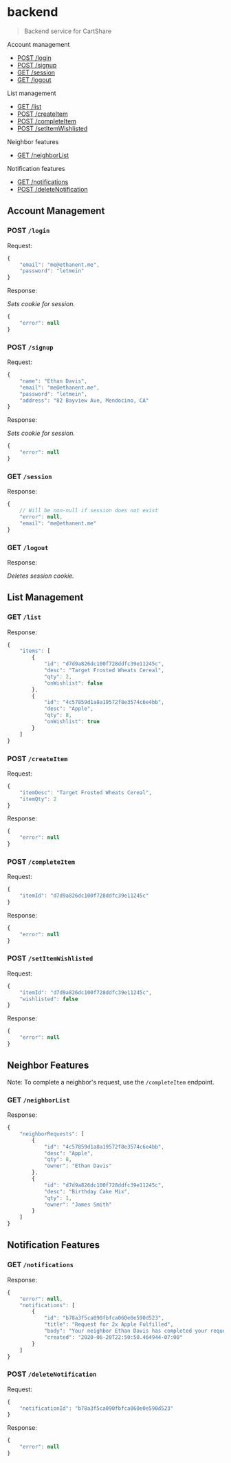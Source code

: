 # backend
> Backend service for CartShare

Account management
- [POST /login](#post-login)
- [POST /signup](#post-signup)
- [GET /session](#get-session)
- [GET /logout](#get-logout)

List management
- [GET /list](#get-list)
- [POST /createItem](#post-createitem)
- [POST /completeItem](#post-completeitem)
- [POST /setItemWishlisted](#post-setitemwishlisted)

Neighbor features
- [GET /neighborList](#get-neighborlist)

Notification features
- [GET /notifications](#get-notifications)
- [POST /deleteNotification](#post-deletenotification)

## Account Management

### POST `/login`

Request:

```js
{
	"email": "me@ethanent.me",
	"password": "letmein"
}
```

Response:

*Sets cookie for session.*

```js
{
	"error": null
}
```

### POST `/signup`

Request:

```js
{
	"name": "Ethan Davis",
	"email": "me@ethanent.me",
	"password": "letmein",
	"address": "82 Bayview Ave, Mendocino, CA"
}
```

Response:

*Sets cookie for session.*

```js
{
	"error": null
}
```

### GET `/session`

Response:

```js
{
	// Will be non-null if session does not exist
	"error": null,
	"email": "me@ethanent.me"
}
```

### GET `/logout`

Response:

*Deletes session cookie.*

## List Management

### GET `/list`

Response:

```js
{
	"items": [
		{
			"id": "d7d9a826dc100f728ddfc39e11245c",
			"desc": "Target Frosted Wheats Cereal",
			"qty": 2,
			"onWishlist": false
		},
		{
			"id": "4c57859d1a8a19572f8e3574c6e4bb",
			"desc": "Apple",
			"qty": 8,
			"onWishlist": true
		}
	]
}
```

### POST `/createItem`

Request:

```js
{
	"itemDesc": "Target Frosted Wheats Cereal",
	"itemQty": 2
}
```

Response:

```js
{
	"error": null
}
```

### POST `/completeItem`

Request:

```js
{
	"itemId": "d7d9a826dc100f728ddfc39e11245c"
}
```

Response:

```js
{
	"error": null
}
```

### POST `/setItemWishlisted`

Request:

```js
{
	"itemId": "d7d9a826dc100f728ddfc39e11245c",
	"wishlisted": false
}
```

Response:

```js
{
	"error": null
}
```

## Neighbor Features

Note: To complete a neighbor's request, use the `/completeItem` endpoint.

### GET `/neighborList`

Response:

```js
{
	"neighborRequests": [
		{
			"id": "4c57859d1a8a19572f8e3574c6e4bb",
			"desc": "Apple",
			"qty": 8,
			"owner": "Ethan Davis"
		},
		{
			"id": "d7d9a826dc100f728ddfc39e11245c",
			"desc": "Birthday Cake Mix",
			"qty": 1,
			"owner": "James Smith"
		}
	]
}
```

## Notification Features

### GET `/notifications`

Response:

```js
{
	"error": null,
	"notifications": [
		{
			"id": "b78a3f5ca090fbfca060e0e590d523",
			"title": "Request for 2x Apple Fulfilled",
			"body": "Your neighbor Ethan Davis has completed your request.",
			"created": "2020-06-20T22:50:50.464944-07:00"
		}
	]
}
```

### POST `/deleteNotification`

Request:

```js
{
	"notificationId": "b78a3f5ca090fbfca060e0e590d523"
}
```
Response:

```js
{
	"error": null
}
```